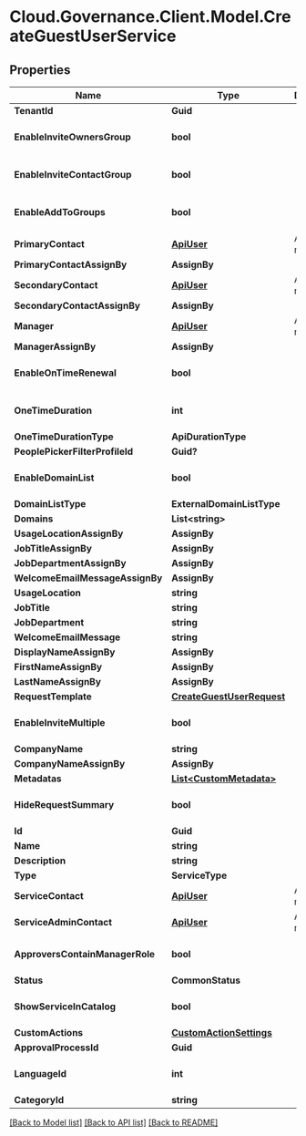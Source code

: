 # Cloud.Governance.Client.Model.CreateGuestUserService
## Properties

Name | Type | Description | Notes
------------ | ------------- | ------------- | -------------
**TenantId** | **Guid** |  | [optional] 
**EnableInviteOwnersGroup** | **bool** |  | [optional] [default to false]
**EnableInviteContactGroup** | **bool** |  | [optional] [default to false]
**EnableAddToGroups** | **bool** |  | [optional] [default to false]
**PrimaryContact** | [**ApiUser**](ApiUser.md) | ApiUser model | [optional] 
**PrimaryContactAssignBy** | **AssignBy** |  | [optional] 
**SecondaryContact** | [**ApiUser**](ApiUser.md) | ApiUser model | [optional] 
**SecondaryContactAssignBy** | **AssignBy** |  | [optional] 
**Manager** | [**ApiUser**](ApiUser.md) | ApiUser model | [optional] 
**ManagerAssignBy** | **AssignBy** |  | [optional] 
**EnableOnTimeRenewal** | **bool** |  | [optional] [default to false]
**OneTimeDuration** | **int** |  | [optional] [default to 0]
**OneTimeDurationType** | **ApiDurationType** |  | [optional] 
**PeoplePickerFilterProfileId** | **Guid?** |  | [optional] 
**EnableDomainList** | **bool** |  | [optional] [default to false]
**DomainListType** | **ExternalDomainListType** |  | [optional] 
**Domains** | **List&lt;string&gt;** |  | [optional] 
**UsageLocationAssignBy** | **AssignBy** |  | [optional] 
**JobTitleAssignBy** | **AssignBy** |  | [optional] 
**JobDepartmentAssignBy** | **AssignBy** |  | [optional] 
**WelcomeEmailMessageAssignBy** | **AssignBy** |  | [optional] 
**UsageLocation** | **string** |  | [optional] 
**JobTitle** | **string** |  | [optional] 
**JobDepartment** | **string** |  | [optional] 
**WelcomeEmailMessage** | **string** |  | [optional] 
**DisplayNameAssignBy** | **AssignBy** |  | [optional] 
**FirstNameAssignBy** | **AssignBy** |  | [optional] 
**LastNameAssignBy** | **AssignBy** |  | [optional] 
**RequestTemplate** | [**CreateGuestUserRequest**](CreateGuestUserRequest.md) |  | [optional] 
**EnableInviteMultiple** | **bool** |  | [optional] [default to false]
**CompanyName** | **string** |  | [optional] 
**CompanyNameAssignBy** | **AssignBy** |  | [optional] 
**Metadatas** | [**List&lt;CustomMetadata&gt;**](CustomMetadata.md) |  | [optional] 
**HideRequestSummary** | **bool** |  | [optional] [default to false]
**Id** | **Guid** |  | [optional] 
**Name** | **string** |  | [optional] 
**Description** | **string** |  | [optional] 
**Type** | **ServiceType** |  | [optional] 
**ServiceContact** | [**ApiUser**](ApiUser.md) | ApiUser model | [optional] 
**ServiceAdminContact** | [**ApiUser**](ApiUser.md) | ApiUser model | [optional] 
**ApproversContainManagerRole** | **bool** |  | [optional] [default to false]
**Status** | **CommonStatus** |  | [optional] 
**ShowServiceInCatalog** | **bool** |  | [optional] [default to false]
**CustomActions** | [**CustomActionSettings**](CustomActionSettings.md) |  | [optional] 
**ApprovalProcessId** | **Guid** |  | [optional] 
**LanguageId** | **int** |  | [optional] [default to 0]
**CategoryId** | **string** |  | [optional] 

[[Back to Model list]](../README.md#documentation-for-models) [[Back to API list]](../README.md#documentation-for-api-endpoints) [[Back to README]](../README.md)

